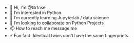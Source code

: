 - 👋 Hi, I’m @Gr1nse
- 👀 I’m interested in Python
- 🌱 I’m currently learning Jupyterlab / data science 
- 💞️ I’m looking to collaborate on Python Projects
- 📫 How to reach me  message me 
- ⚡ Fun fact: Identical twins don’t have the same fingerprints.

<!---
Gr1nse/Gr1nse is a ✨ special ✨ repository because its `README.md` (this file) appears on your GitHub profile.
You can click the Preview link to take a look at your changes.
--->
